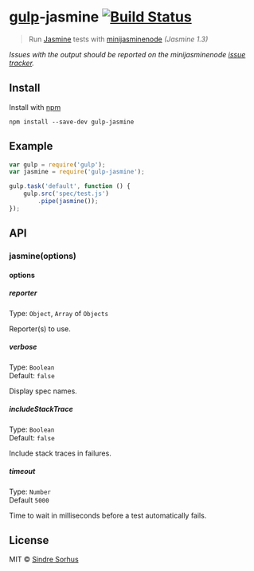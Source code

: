 # [gulp](https://github.com/wearefractal/gulp)-jasmine [![Build Status](https://secure.travis-ci.org/sindresorhus/gulp-jasmine.png?branch=master)](http://travis-ci.org/sindresorhus/gulp-jasmine)

> Run [Jasmine](http://visionmedia.github.io/jasmine/) tests with [minijasminenode](https://github.com/juliemr/minijasminenode) *(Jasmine 1.3)*

*Issues with the output should be reported on the minijasminenode [issue tracker](https://github.com/juliemr/minijasminenode).*


## Install

Install with [npm](https://npmjs.org/package/gulp-jasmine)

```
npm install --save-dev gulp-jasmine
```


## Example

```js
var gulp = require('gulp');
var jasmine = require('gulp-jasmine');

gulp.task('default', function () {
	gulp.src('spec/test.js')
		.pipe(jasmine());
});
```

## API

### jasmine(options)

#### options

##### reporter

Type: `Object`, `Array` of `Objects`

Reporter(s) to use.

##### verbose

Type: `Boolean`  
Default: `false`

Display spec names.

##### includeStackTrace

Type: `Boolean`  
Default: `false`

Include stack traces in failures.

##### timeout

Type: `Number`  
Default `5000`

Time to wait in milliseconds before a test automatically fails.


## License

MIT © [Sindre Sorhus](http://sindresorhus.com)
